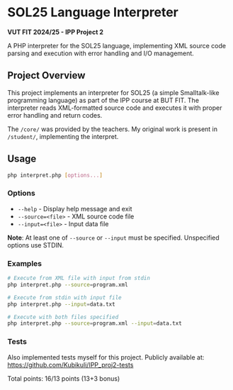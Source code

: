 # SOL25 Language Interpreter
**VUT FIT 2024/25 - IPP Project 2**

A PHP interpreter for the SOL25 language, implementing XML source code parsing and execution with error handling and I/O management.

## Project Overview
This project implements an interpreter for SOL25 (a simple Smalltalk-like programming language) as part of the IPP course at BUT FIT. The interpreter reads XML-formatted source code and executes it with proper error handling and return codes.  

The `/core/` was provided by the teachers. My original work is present in `/student/`, implementing the interpret.

## Usage
```bash
php interpret.php [options...]
```

### Options
- `--help` - Display help message and exit
- `--source=<file>` - XML source code file
- `--input=<file>` - Input data file

**Note**: At least one of `--source` or `--input` must be specified. Unspecified options use STDIN.

### Examples
```bash
# Execute from XML file with input from stdin
php interpret.php --source=program.xml

# Execute from stdin with input file
php interpret.php --input=data.txt

# Execute with both files specified
php interpret.php --source=program.xml --input=data.txt
```

### Tests
Also implemented tests myself for this project. Publicly available at: https://github.com/Kubikuli/IPP_proj2-tests  

Total points: 16/13 points (13+3 bonus)
